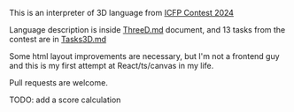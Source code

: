 This is an interpreter of 3D language from [ICFP Contest 2024](https://icfpcontest2024.github.io)

Language description is inside [ThreeD.md](ThreeD.md) document, and 13 tasks from the contest are in [Tasks3D.md](Tasks3D.md)

Some html layout improvements are necessary, but I'm not a frontend guy and this is my first attempt at React/ts/canvas in my life.

Pull requests are welcome.

TODO: add a score calculation
